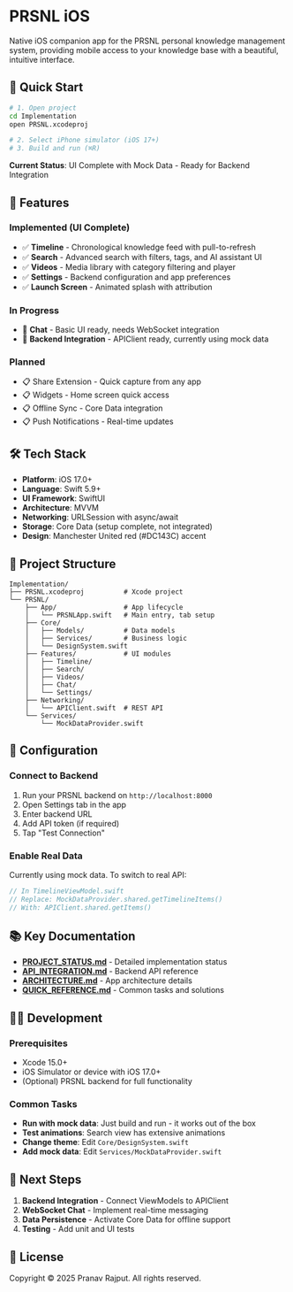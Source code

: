 # PRSNL iOS

Native iOS companion app for the PRSNL personal knowledge management system, providing mobile access to your knowledge base with a beautiful, intuitive interface.

## 🚀 Quick Start

```bash
# 1. Open project
cd Implementation
open PRSNL.xcodeproj

# 2. Select iPhone simulator (iOS 17+)
# 3. Build and run (⌘R)
```

**Current Status**: UI Complete with Mock Data - Ready for Backend Integration

## 📱 Features

### Implemented (UI Complete)
- ✅ **Timeline** - Chronological knowledge feed with pull-to-refresh
- ✅ **Search** - Advanced search with filters, tags, and AI assistant UI  
- ✅ **Videos** - Media library with category filtering and player
- ✅ **Settings** - Backend configuration and app preferences
- ✅ **Launch Screen** - Animated splash with attribution

### In Progress
- 🚧 **Chat** - Basic UI ready, needs WebSocket integration
- 🚧 **Backend Integration** - APIClient ready, currently using mock data

### Planned
- 📋 Share Extension - Quick capture from any app
- 📋 Widgets - Home screen quick access
- 📋 Offline Sync - Core Data integration
- 📋 Push Notifications - Real-time updates

## 🛠 Tech Stack

- **Platform**: iOS 17.0+
- **Language**: Swift 5.9+ 
- **UI Framework**: SwiftUI
- **Architecture**: MVVM
- **Networking**: URLSession with async/await
- **Storage**: Core Data (setup complete, not integrated)
- **Design**: Manchester United red (#DC143C) accent

## 📁 Project Structure

```
Implementation/
├── PRSNL.xcodeproj          # Xcode project
└── PRSNL/
    ├── App/                 # App lifecycle
    │   └── PRSNLApp.swift   # Main entry, tab setup
    ├── Core/               
    │   ├── Models/          # Data models
    │   ├── Services/        # Business logic
    │   └── DesignSystem.swift
    ├── Features/            # UI modules
    │   ├── Timeline/
    │   ├── Search/
    │   ├── Videos/
    │   ├── Chat/
    │   └── Settings/
    ├── Networking/
    │   └── APIClient.swift  # REST API
    └── Services/
        └── MockDataProvider.swift
```

## 🔧 Configuration

### Connect to Backend
1. Run your PRSNL backend on `http://localhost:8000`
2. Open Settings tab in the app
3. Enter backend URL
4. Add API token (if required)
5. Tap "Test Connection"

### Enable Real Data
Currently using mock data. To switch to real API:
```swift
// In TimelineViewModel.swift
// Replace: MockDataProvider.shared.getTimelineItems()  
// With: APIClient.shared.getItems()
```

## 📚 Key Documentation

- **[PROJECT_STATUS.md](PROJECT_STATUS.md)** - Detailed implementation status
- **[API_INTEGRATION.md](API_INTEGRATION.md)** - Backend API reference
- **[ARCHITECTURE.md](ARCHITECTURE.md)** - App architecture details
- **[QUICK_REFERENCE.md](QUICK_REFERENCE.md)** - Common tasks and solutions

## 👨‍💻 Development

### Prerequisites
- Xcode 15.0+
- iOS Simulator or device with iOS 17.0+
- (Optional) PRSNL backend for full functionality

### Common Tasks
- **Run with mock data**: Just build and run - it works out of the box
- **Test animations**: Search view has extensive animations
- **Change theme**: Edit `Core/DesignSystem.swift`
- **Add mock data**: Edit `Services/MockDataProvider.swift`

## 🎯 Next Steps

1. **Backend Integration** - Connect ViewModels to APIClient
2. **WebSocket Chat** - Implement real-time messaging
3. **Data Persistence** - Activate Core Data for offline support
4. **Testing** - Add unit and UI tests

## 📄 License

Copyright © 2025 Pranav Rajput. All rights reserved.